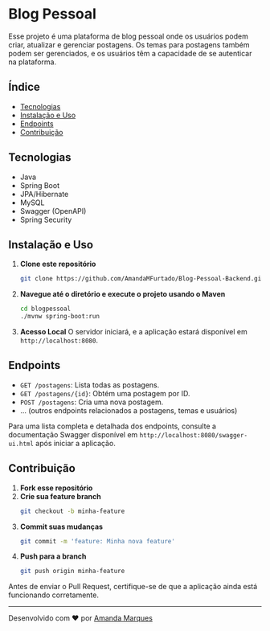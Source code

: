 # Blog Pessoal

Esse projeto é uma plataforma de blog pessoal onde os usuários podem criar, atualizar e gerenciar postagens. Os temas para postagens também podem ser gerenciados, e os usuários têm a capacidade de se autenticar na plataforma.

## Índice

- [Tecnologias](#tecnologias)
- [Instalação e Uso](#instalação-e-uso)
- [Endpoints](#endpoints)
- [Contribuição](#contribuição)

## Tecnologias

- Java
- Spring Boot
- JPA/Hibernate
- MySQL
- Swagger (OpenAPI)
- Spring Security

## Instalação e Uso

1. **Clone este repositório**
    ```bash
    git clone https://github.com/AmandaMFurtado/Blog-Pessoal-Backend.git
    ```

2. **Navegue até o diretório e execute o projeto usando o Maven**
    ```bash
    cd blogpessoal
    ./mvnw spring-boot:run
    ```

3. **Acesso Local**
   O servidor iniciará, e a aplicação estará disponível em `http://localhost:8080`.

## Endpoints

- `GET /postagens`: Lista todas as postagens.
- `GET /postagens/{id}`: Obtém uma postagem por ID.
- `POST /postagens`: Cria uma nova postagem.
- ... (outros endpoints relacionados a postagens, temas e usuários)

Para uma lista completa e detalhada dos endpoints, consulte a documentação Swagger disponível em `http://localhost:8080/swagger-ui.html` após iniciar a aplicação.

## Contribuição

1. **Fork esse repositório**
2. **Crie sua feature branch** 
    ```bash
    git checkout -b minha-feature
    ```
3. **Commit suas mudanças** 
    ```bash
    git commit -m 'feature: Minha nova feature'
    ```
4. **Push para a branch** 
    ```bash
    git push origin minha-feature
    ```

Antes de enviar o Pull Request, certifique-se de que a aplicação ainda está funcionando corretamente.


---

Desenvolvido com ♥ por [Amanda Marques](https://github.com/AmandaMFurtado)
